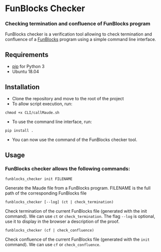 # FunBlocks Checker

### Checking termination and confluence of FunBlocks program
FunBlocks checker is a verification tool allowing to check termination and confluence of a [FunBlocks](https://github.com/kyouko-taiga/FunBlocks) program using a simple command line interface. 

## Requirements

* [pip](https://pypi.org/project/pip/) for Python 3
* Ubuntu 18.04


## Installation
* Clone the repository and move to the root of the project
* To allow script execution, run:
```
chmod +x CLI/callMaude.sh
```
* To use the command line interface, run:
```
pip install .
```
* You can now use the command of the FunBlocks checker tool.

## Usage 
### FunBlocks checker allows the following commands:

```
funblocks_checker init FILENAME
```

Generate the Maude file from a FunBlocks program. FILENAME is the full path of the corresponding FunBlocks file 

```
funblocks_checker [--log] (ct | check_termination)
```

Check  termination  of  the  current  FunBlocks  file  (generated  with  the init command).  We can use ```ct``` or ```check_termination```. The flag ```--log``` is optional, use it to display in the browser a description of the proof.

```
funblocks_checker (cf | check_confluence)
```

Check confluence of the current FunBlocks file (generated with the ```init``` command). We can use ```cf``` or ```check_confluence```.

